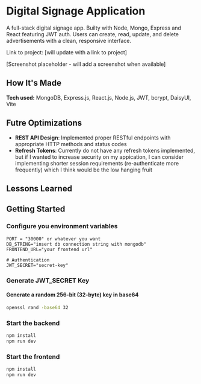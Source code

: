 # Digital Signage Application

A full-stack digital signage app. Builty with Node, Mongo, Express and React featuring JWT auth. Users can create, read, update, and delete advertisements with a clean, responsive interface.

Link to project: [will update with a link to project]

[Screenshot placeholder - will add a screenshot when available]

## How It's Made

**Tech used:** MongoDB, Express.js, React.js, Node.js, JWT, bcrypt, DaisyUI, Vite



## Futre Optimizations

- **REST API Design**: Implemented proper RESTful endpoints with appropriate HTTP methods and status codes
- **Refresh Tokens**: Currently do not have any refresh tokens implemented, but if I wanted to increase security on my appication, I can consider implementing shorter session requirements (re-authenticate more frequently) which I think would be the low hanging fruit



## Lessons Learned


## Getting Started

### Configure you environment variables
```
PORT = "30000" or whatever you want
DB_STRING="insert db connection string with mongodb"
FRONTEND_URL="your frontend url"

# Authentication
JWT_SECRET="secret-key"
```

### Generate JWT_SECRET Key
#### Generate a random 256-bit (32-byte) key in base64
```bash
openssl rand -base64 32
```

### Start the backend
```bash
npm install
npm run dev
```

### Start the frontend
```bash
npm install
npm run dev
```

